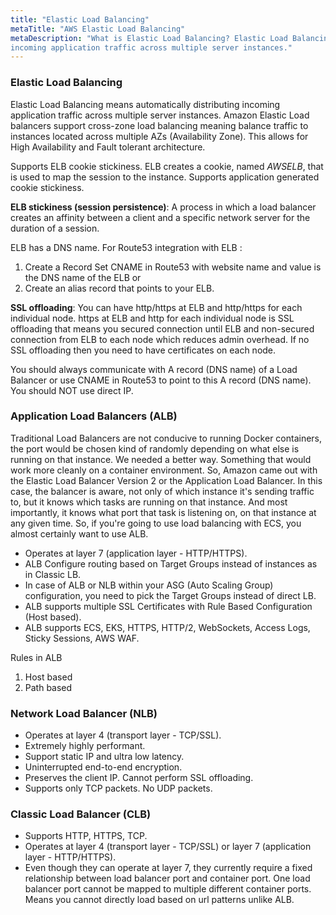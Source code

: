 ```yaml
---
title: "Elastic Load Balancing"
metaTitle: "AWS Elastic Load Balancing"
metaDescription: "What is Elastic Load Balancing? Elastic Load Balancing means automatically distributing 
incoming application traffic across multiple server instances."
---
```

### Elastic Load Balancing  
Elastic Load Balancing means automatically distributing incoming application traffic across
multiple server instances. Amazon Elastic Load balancers support cross-zone load balancing meaning balance traffic to instances located across multiple
AZs (Availability Zone). This allows for High Availability and Fault tolerant architecture.

Supports ELB cookie stickiness. ELB creates a cookie, named *AWSELB*, that is used to map the 
session to the instance. Supports application generated cookie stickiness.

**ELB stickiness (session persistence)**: A process in which a load balancer creates an affinity 
between a client and a specific network server for the duration of a session.

ELB has a DNS name. For Route53 integration with ELB :   
1. Create a Record Set CNAME in Route53 with website name and value is the DNS name of the ELB or  
2. Create an alias record that points to your ELB.

**SSL offloading**:  You can have http/https at ELB and http/https for each individual node.
https at ELB and http for each individual node is SSL offloading that means you secured
connection until ELB and non-secured connection from ELB to each node which reduces admin overhead.
If no SSL offloading then you need to have certificates on each node.

You should always communicate with A record (DNS name) of a Load Balancer or use CNAME in Route53 
to point to this A record (DNS name).  You should NOT use direct IP.

### Application Load Balancers (ALB)
Traditional Load Balancers are not conducive to running Docker containers, 
the port would be chosen kind of randomly depending on what else is running on that instance. 
We needed a better way. Something that would work more cleanly on a container environment. 
So, Amazon came out with the Elastic Load Balancer Version 2 or the Application Load Balancer. 
In this case, the balancer is aware, not only of which instance it's sending traffic to, but it knows 
which tasks are running on that instance. And most importantly, it knows what port that task is listening 
on, on that instance at any given time. So, if you're going to use load balancing with ECS, you almost 
certainly want to use ALB.

- Operates at layer 7 (application layer - HTTP/HTTPS). 
- ALB Configure routing based on Target Groups instead of instances as in Classic LB.
- In case of ALB or NLB within your ASG (Auto Scaling Group) configuration, you need to pick 
the Target Groups instead of direct LB.  
- ALB supports multiple SSL Certificates with Rule Based Configuration (Host based).
- ALB supports ECS, EKS, HTTPS, HTTP/2, WebSockets, Access Logs, Sticky Sessions, AWS WAF.

Rules in ALB    
1. Host based  
2. Path based

### Network Load Balancer (NLB)
- Operates at layer 4 (transport layer - TCP/SSL).  
- Extremely highly performant.
- Support static IP and ultra low latency.
- Uninterrupted end-to-end encryption.
- Preserves the client IP.  Cannot perform SSL offloading.
- Supports only TCP packets.  No UDP packets.


### Classic Load Balancer (CLB)
- Supports HTTP, HTTPS, TCP. 
- Operates at layer 4 (transport layer - TCP/SSL) or layer 7 (application layer - HTTP/HTTPS).  
- Even though they can operate at layer 7, they currently require a fixed relationship between 
load balancer port and container port.  One load balancer port cannot be mapped to multiple 
different container ports.  Means you cannot directly load based on url patterns unlike ALB.
